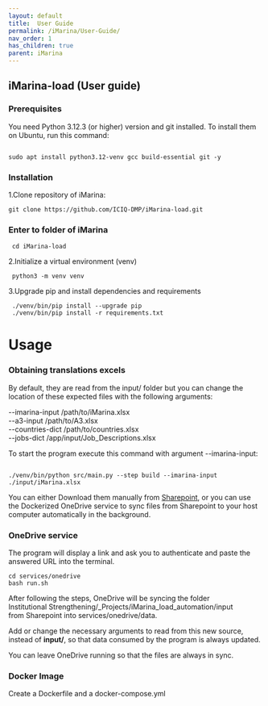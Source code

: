 ```yaml
---
layout: default
title:  User Guide
permalink: /iMarina/User-Guide/
nav_order: 1
has_children: true
parent: iMarina
---
```


## iMarina-load (User guide)

### Prerequisites

You need Python 3.12.3 (or higher) version and git installed.
To install them on Ubuntu, run this command:

```shell

sudo apt install python3.12-venv gcc build-essential git -y

```

### Installation

1.Clone repository of iMarina:

```shell
git clone https://github.com/ICIQ-DMP/iMarina-load.git
```

### Enter to folder of iMarina

```shell
 cd iMarina-load
```

2.Initialize a virtual environment (venv)

```shell
 python3 -m venv venv

```

3.Upgrade pip and install dependencies and requirements

```shell
 ./venv/bin/pip install --upgrade pip
 ./venv/bin/pip install -r requirements.txt

```


# Usage

### Obtaining translations excels
By default, they are read from the input/ folder 
but you can change the location of these expected files with the following arguments:


--imarina-input /path/to/iMarina.xlsx      
--a3-input /path/to/A3.xlsx  
--countries-dict /path/to/countries.xlsx    
--jobs-dict /app/input/Job_Descriptions.xlsx


To start the program execute this command with argument --imarina-input:
```shell

./venv/bin/python src/main.py --step build --imarina-input ./input/iMarina.xlsx

```

You can either Download them manually from [Sharepoint](https://iciq.sharepoint.com/sites/digitalitzacio), or you can use the Dockerized OneDrive service to sync files from Sharepoint
to your host computer automatically in the background.

### OneDrive service 
The program will display a link and ask you to authenticate and paste the answered URL into the terminal.

```shell
cd services/onedrive
bash run.sh
```


After following the steps, OneDrive will be syncing the folder   
Institutional Strengthening/_Projects/iMarina_load_automation/input  
from Sharepoint into services/onedrive/data. 

Add or change the necessary arguments to read from this new source, 
instead of **input/**, so that data consumed by the program is always updated.

You can leave OneDrive running so that the files are always in sync.


### Docker Image
Create a Dockerfile and a docker-compose.yml


<!-- TODO -->

